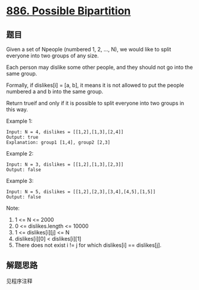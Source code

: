 # [886. Possible Bipartition](https://leetcode.com/problems/possible-bipartition/)

## 题目

Given a set of Npeople (numbered 1, 2, ..., N), we would like to split everyone into two groups of any size.

Each person may dislike some other people, and they should not go into the same group.

Formally, if dislikes[i] = [a, b], it means it is not allowed to put the people numbered a and b into the same group.

Return trueif and only if it is possible to split everyone into two groups in this way.

Example 1:

```text
Input: N = 4, dislikes = [[1,2],[1,3],[2,4]]
Output: true
Explanation: group1 [1,4], group2 [2,3]
```

Example 2:

```text
Input: N = 3, dislikes = [[1,2],[1,3],[2,3]]
Output: false
```

Example 3:

```text
Input: N = 5, dislikes = [[1,2],[2,3],[3,4],[4,5],[1,5]]
Output: false
```

Note:

1. 1 <= N <= 2000
1. 0 <= dislikes.length <= 10000
1. 1 <= dislikes[i][j] <= N
1. dislikes[i][0] < dislikes[i][1]
1. There does not exist i != j for which dislikes[i] == dislikes[j].

## 解题思路

见程序注释
